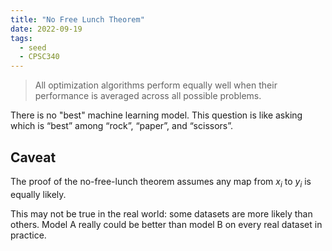 ```yaml
---
title: "No Free Lunch Theorem"
date: 2022-09-19
tags:
  - seed
  - CPSC340
---
```


> All optimization algorithms perform equally well when their performance is averaged across all possible problems.

There is no "best" machine learning model. This question is like asking which is “best” among “rock”, “paper”, and “scissors”.

## Caveat

The proof of the no-free-lunch theorem assumes any map from $x_i$ to $y_i$ is equally likely.

This may not be true in the real world: some datasets are more likely than others. Model A really could be better than model B on every real dataset in practice.
